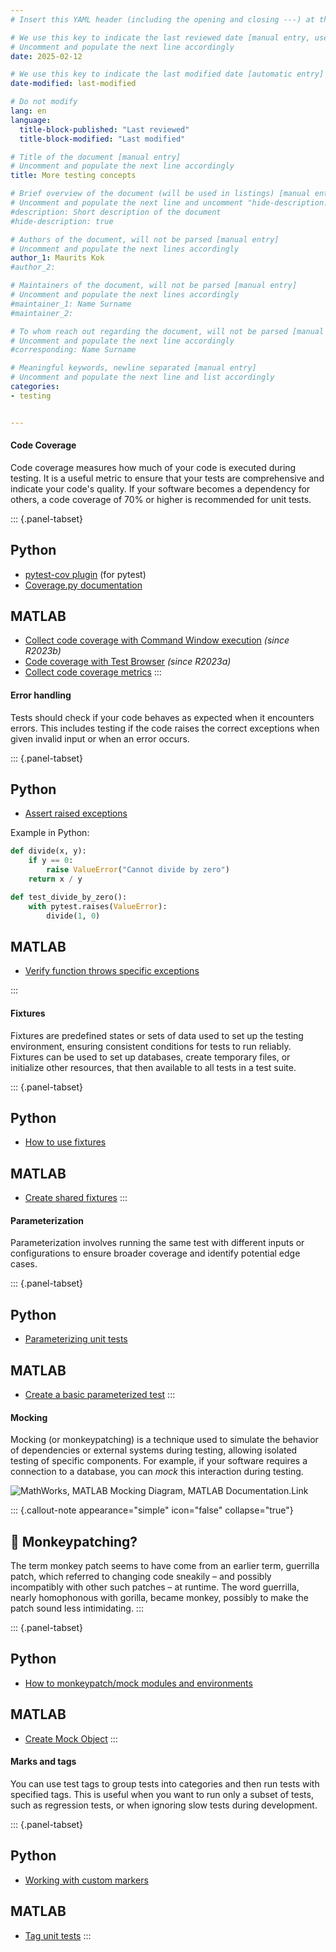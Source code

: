 ```yaml
---
# Insert this YAML header (including the opening and closing ---) at the beginning of the document and fill it out accordingly

# We use this key to indicate the last reviewed date [manual entry, use YYYY-MM-DD]
# Uncomment and populate the next line accordingly
date: 2025-02-12

# We use this key to indicate the last modified date [automatic entry]
date-modified: last-modified

# Do not modify
lang: en
language: 
  title-block-published: "Last reviewed"
  title-block-modified: "Last modified"

# Title of the document [manual entry]
# Uncomment and populate the next line accordingly
title: More testing concepts

# Brief overview of the document (will be used in listings) [manual entry]
# Uncomment and populate the next line and uncomment "hide-description: true".
#description: Short description of the document
#hide-description: true

# Authors of the document, will not be parsed [manual entry]
# Uncomment and populate the next lines accordingly
author_1: Maurits Kok
#author_2:

# Maintainers of the document, will not be parsed [manual entry]
# Uncomment and populate the next lines accordingly
#maintainer_1: Name Surname
#maintainer_2:

# To whom reach out regarding the document, will not be parsed [manual entry]
# Uncomment and populate the next line accordingly
#corresponding: Name Surname

# Meaningful keywords, newline separated [manual entry]
# Uncomment and populate the next line and list accordingly
categories: 
- testing 


---
```


#### **Code Coverage**
Code coverage measures how much of your code is executed during testing. It is a useful metric to ensure that your tests are comprehensive and indicate your code's quality. If your software becomes a dependency for others, a code coverage of 70% or higher is recommended for unit tests.

::: {.panel-tabset}
## Python
- [pytest-cov plugin](https://pypi.org/project/pytest-cov/) (for pytest)
- [Coverage.py documentation](https://coverage.readthedocs.io/en/latest/)

## MATLAB
- [Collect code coverage with Command Window execution](https://nl.mathworks.com/help/matlab/ref/runtests.html#d126e1481788) *(since R2023b)*
- [Code coverage with Test Browser](https://nl.mathworks.com/help/matlab/ref/testbrowser-app.html#:~:text=Generate%20Code%20Coverage%20Report) *(since R2023a)*
- [Collect code coverage metrics](https://nl.mathworks.com/help/matlab/matlab_prog/collect-statement-and-function-coverage-metrics-for-matlab-source-code.html)
:::

#### **Error handling**
Tests should check if your code behaves as expected when it encounters errors. This includes testing if the code raises the correct exceptions when given invalid input or when an error occurs.

::: {.panel-tabset}
## Python
- [Assert raised exceptions](https://docs.pytest.org/en/stable/how-to/assert.html#assertraises)

Example in Python:
```python
def divide(x, y):
    if y == 0:
        raise ValueError("Cannot divide by zero")
    return x / y

def test_divide_by_zero():
    with pytest.raises(ValueError):
        divide(1, 0)
```

## MATLAB
- [Verify function throws specific exceptions](https://nl.mathworks.com/help/matlab/ref/matlab.unittest.qualifications.verifiable.verifyerror.html)

:::

#### **Fixtures** 
Fixtures are predefined states or sets of data used to set up the testing environment, ensuring consistent conditions for tests to run reliably. Fixtures can be used to set up databases, create temporary files, or initialize other resources, that then available to all tests in a test suite.

::: {.panel-tabset}
## Python
- [How to use fixtures](https://docs.pytest.org/en/7.1.x/how-to/fixtures.html)

## MATLAB
- [Create shared fixtures](https://mathworks.com/help/matlab/matlab_prog/write-test-using-shared-fixtures.html)
::: 
    
#### **Parameterization**
Parameterization involves running the same test with different inputs or configurations to ensure broader coverage and identify potential edge cases. 
    
::: {.panel-tabset}
## Python
- [Parameterizing unit tests](https://carpentries-incubator.github.io/python-intermediate-development/22-scaling-up-unit-testing/index.html#parameterising-our-unit-tests)

## MATLAB
- [Create a basic parameterized test](https://nl.mathworks.com/help/matlab/matlab_prog/create-basic-parameterized-test.html)
::: 

#### **Mocking**
Mocking (or monkeypatching) is a technique used to simulate the behavior of dependencies or external systems during testing, allowing isolated testing of specific components. For example, if your software requires a connection to a database, you can *mock* this interaction during testing.

![MathWorks, MATLAB Mocking Diagram, MATLAB Documentation.[Link](https://nl.mathworks.com/help/matlab/matlab_prog/create-mock-object.html)](https://nl.mathworks.com/help/matlab/mocking_overview.png)

::: {.callout-note appearance="simple" icon="false" collapse="true"} 
## 🐒 Monkeypatching?
The term monkey patch seems to have come from an earlier term, guerrilla patch, which referred to changing code sneakily – and possibly incompatibly with other such patches – at runtime. The word guerrilla, nearly homophonous with gorilla, became monkey, possibly to make the patch sound less intimidating.
:::

::: {.panel-tabset}
## Python
- [How to monkeypatch/mock modules and environments](https://docs.pytest.org/en/latest/how-to/monkeypatch.html)

## MATLAB
- [Create Mock Object](https://nl.mathworks.com/help/matlab/matlab_prog/create-mock-object.html) 
:::

#### **Marks and tags**
You can use test tags to group tests into categories and then run tests with specified tags. This is useful when you want to run only a subset of tests, such as regression tests, or when ignoring slow tests during development. 

::: {.panel-tabset}
## Python
- [Working with custom markers](https://docs.pytest.org/en/7.1.x/example/markers.html)

## MATLAB
- [Tag unit tests](https://nl.mathworks.com/help/matlab/matlab_prog/tag-unit-tests.html)
:::
